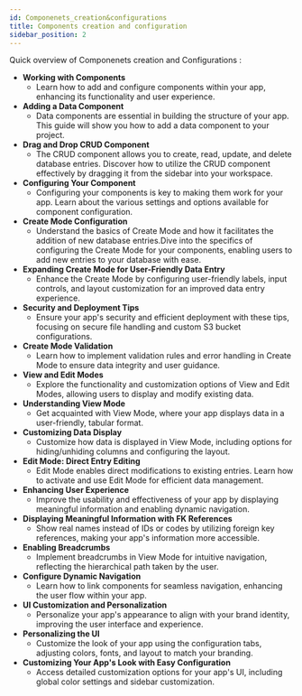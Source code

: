 ```yaml
---
id: Componenets_creation&configurations
title: Components creation and configuration
sidebar_position: 2
---
```


Quick overview of Componenets creation and Configurations : 
-   **Working with Components**  
    - Learn how to add and configure components within your app, enhancing its functionality and user experience.
-   **Adding a Data Component** 
    - Data components are essential in building the structure of your app. This guide will show you how to add a data component to your project.
-   **Drag and Drop CRUD Component** 
    - The CRUD component allows you to create, read, update, and delete database entries. Discover how to utilize the CRUD component effectively by dragging it from the sidebar into your workspace.
-   **Configuring Your Component** 
    - Configuring your components is key to making them work for your app. Learn about the various settings and options available for component configuration.
-   **Create Mode Configuration** 
    - Understand the basics of Create Mode and how it facilitates the addition of new database entries.Dive into the specifics of configuring the Create Mode for your components, enabling users to add new entries to your database with ease.
-   **Expanding Create Mode for User-Friendly Data Entry** 
    - Enhance the Create Mode by configuring user-friendly labels, input controls, and layout customization for an improved data entry experience.
-   **Security and Deployment Tips**
    - Ensure your app's security and efficient deployment with these tips, focusing on secure file handling and custom S3 bucket configurations.
-   **Create Mode Validation**
    - Learn how to implement validation rules and error handling in Create Mode to ensure data integrity and user guidance.
-   **View and Edit Modes**
    - Explore the functionality and customization options of View and Edit Modes, allowing users to display and modify existing data.
-   **Understanding View Mode**
    - Get acquainted with View Mode, where your app displays data in a user-friendly, tabular format.
-   **Customizing Data Display**
    - Customize how data is displayed in View Mode, including options for hiding/unhiding columns and configuring the layout.
-   **Edit Mode: Direct Entry Editing**
    - Edit Mode enables direct modifications to existing entries. Learn how to activate and use Edit Mode for efficient data management.
-   **Enhancing User Experience**
    - Improve the usability and effectiveness of your app by displaying meaningful information and enabling dynamic navigation.
-   **Displaying Meaningful Information with FK References**
    - Show real names instead of IDs or codes by utilizing foreign key references, making your app's information more accessible.
-   **Enabling Breadcrumbs**
    - Implement breadcrumbs in View Mode for intuitive navigation, reflecting the hierarchical path taken by the user.
-   **Configure Dynamic Navigation**
    - Learn how to link components for seamless navigation, enhancing the user flow within your app.
-   **UI Customization and Personalization**
    - Personalize your app's appearance to align with your brand identity, improving the user interface and experience.
-   **Personalizing the UI**
    - Customize the look of your app using the configuration tabs, adjusting colors, fonts, and layout to match your branding.
-   **Customizing Your App's Look with Easy Configuration**
    - Access detailed customization options for your app's UI, including global color settings and sidebar customization.